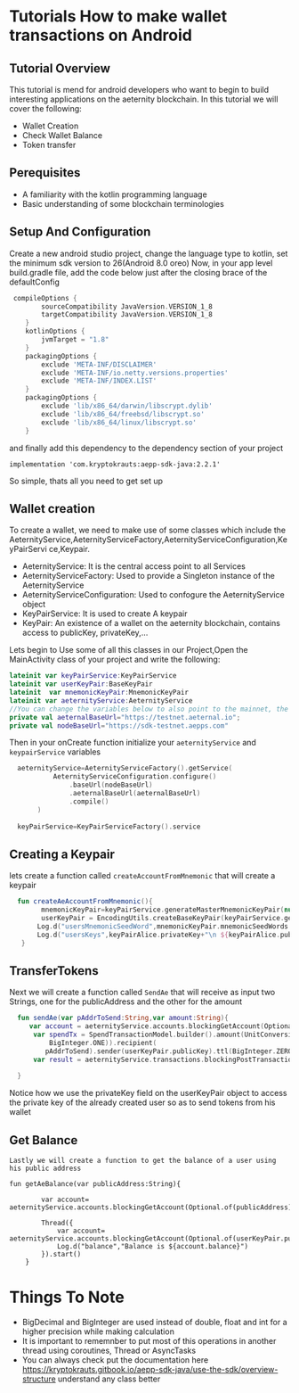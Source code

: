 # Tutorials How to make wallet transactions on Android

## Tutorial Overview
This tutorial is mend for android developers who want to begin to build interesting applications on the aeternity blockchain.
In this tutorial we will cover the following:
- Wallet Creation
- Check Wallet Balance
- Token transfer

## Perequisites
- A familiarity with the kotlin programming language
- Basic understanding of some blockchain terminologies

## Setup And Configuration
Create a new android studio project, change the language type to kotlin, set the minimum sdk version to 26(Android 8.0 oreo)
Now, in your app level build.gradle file, add the code below just after the closing brace of the defaultConfig

```gradle
 compileOptions {
        sourceCompatibility JavaVersion.VERSION_1_8
        targetCompatibility JavaVersion.VERSION_1_8
    }
    kotlinOptions {
        jvmTarget = "1.8"
    }
    packagingOptions {
        exclude 'META-INF/DISCLAIMER'
        exclude 'META-INF/io.netty.versions.properties'
        exclude 'META-INF/INDEX.LIST'
    }
    packagingOptions {
        exclude 'lib/x86_64/darwin/libscrypt.dylib'
        exclude 'lib/x86_64/freebsd/libscrypt.so'
        exclude 'lib/x86_64/linux/libscrypt.so'
    }
```
and finally add this dependency to the dependency section of your project
 
   ``` implementation 'com.kryptokrauts:aepp-sdk-java:2.2.1'  ```
   
   
 So simple, thats all you need to get set up
    
    
 ## Wallet creation
 To create a wallet, we need to make use of some classes which include the AeternityService,AeternityServiceFactory,AeternityServiceConfiguration,KeyPairServi
 ce,Keypair.
  - AeternityService: It is the central access point to all Services
  - AeternityServiceFactory: Used to provide a Singleton instance of the AeternityService
  - AeternityServiceConfiguration: Used to confogure the AeternityService object
  - KeyPairService: It is used to create A keypair
  - KeyPair: An existence of a wallet on the aeternity blockchain, contains access to publicKey, privateKey,...
    
  Lets begin to Use some of all this classes in our Project,Open the MainActivity class of your project and write the following:
  ```kotlin
lateinit var keyPairService:KeyPairService
lateinit var userKeyPair:BaseKeyPair
lateinit  var mnemonicKeyPair:MnemonicKeyPair
lateinit var aeternityService:AeternityService
//You can change the variables below to also point to the mainnet, the testnet is enough for this example
private val aeternalBaseUrl="https://testnet.aeternal.io";
private val nodeBaseUrl="https://sdk-testnet.aepps.com"
  ```
 Then in your onCreate function  initialize your ``aeternityService`` and ``keypairService``  variables
 
 ```kotlin
   aeternityService=AeternityServiceFactory().getService(
            AeternityServiceConfiguration.configure()
                .baseUrl(nodeBaseUrl)
                .aeternalBaseUrl(aeternalBaseUrl)
                .compile()
        )
        
   keyPairService=KeyPairServiceFactory().service    
 ```
 ## Creating a Keypair
 lets create a function called ``createAccountFromMnemonic`` that will create a keypair
 ```kotlin
   fun createAeAccountFromMnemonic(){
         mnemonicKeyPair=keyPairService.generateMasterMnemonicKeyPair(null)
         userKeyPair = EncodingUtils.createBaseKeyPair(keyPairService.generateDerivedKey(mnemonicKeyPair, true))
        Log.d("usersMnemonicSeedWord",mnemonicKeyPair.mnemonicSeedWords.joinToString{it+" "})
        Log.d("usersKeys",keyPairAlice.privateKey+"\n ${keyPairAlice.publicKey}")
    }
 ```
 
 ## TransferTokens
  Next we will create a function called ``SendAe`` that will receive as input two Strings, one for the publicAddress and the other for
  the amount
  ```kotlin
    fun sendAe(var pAddrToSend:String,var amount:String){
       var account = aeternityService.accounts.blockingGetAccount(Optional.of(pAddrToSend))
        var spendTx = SpendTransactionModel.builder().amount(UnitConversionUtil.toAettos(amount, UnitConversionUtil.Unit.AE).toBigInteger()).nonce(account.nonce.add(
            BigInteger.ONE)).recipient(
           pAddrToSend).sender(userKeyPair.publicKey).ttl(BigInteger.ZERO).build()
        var result = aeternityService.transactions.blockingPostTransaction(spendTx, userKeyPair.privateKey)
    
    }
  ```
  Notice how we use the privateKey field on the userKeyPair object to access the private key of the already created user so as to
send tokens from his wallet  
  
  ## Get Balance
    Lastly we will create a function to get the balance of a user using his public address
    
```   
fun getAeBalance(var publicAddress:String){

        var account= aeternityService.accounts.blockingGetAccount(Optional.of(publicAddress))

        Thread({
            var account= aeternityService.accounts.blockingGetAccount(Optional.of(userKeyPair.publicKey));
            Log.d("balance","Balance is ${account.balance}")
        }).start()
    }
```
 # Things To Note
  - BigDecimal and BigInteger are used instead of  double, float and int for a higher precision while making calculation
  - It is important to rememnber to put most of this operations in another thread using coroutines, Thread or AsyncTasks
  - You can always check put the documentation here https://kryptokrauts.gitbook.io/aepp-sdk-java/use-the-sdk/overview-structure
    understand any class better
    
 
   
